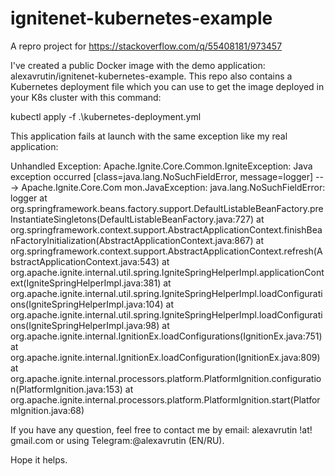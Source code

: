 # ignitenet-kubernetes-example
A repro project for https://stackoverflow.com/q/55408181/973457

I've created a public Docker image with the demo application: alexavrutin/ignitenet-kubernetes-example. This repo also contains a Kubernetes deployment file which you can use to get the image deployed in your K8s cluster with this command:

kubectl apply -f .\kubernetes-deployment.yml

This application fails at launch with the same exception like my real application: 

Unhandled Exception: Apache.Ignite.Core.Common.IgniteException: Java exception occurred [class=java.lang.NoSuchFieldError, message=logger] ---> Apache.Ignite.Core.Com
mon.JavaException: java.lang.NoSuchFieldError: logger
        at org.springframework.beans.factory.support.DefaultListableBeanFactory.preInstantiateSingletons(DefaultListableBeanFactory.java:727)
        at org.springframework.context.support.AbstractApplicationContext.finishBeanFactoryInitialization(AbstractApplicationContext.java:867)
        at org.springframework.context.support.AbstractApplicationContext.refresh(AbstractApplicationContext.java:543)
        at org.apache.ignite.internal.util.spring.IgniteSpringHelperImpl.applicationContext(IgniteSpringHelperImpl.java:381)
        at org.apache.ignite.internal.util.spring.IgniteSpringHelperImpl.loadConfigurations(IgniteSpringHelperImpl.java:104)
        at org.apache.ignite.internal.util.spring.IgniteSpringHelperImpl.loadConfigurations(IgniteSpringHelperImpl.java:98)
        at org.apache.ignite.internal.IgnitionEx.loadConfigurations(IgnitionEx.java:751)
        at org.apache.ignite.internal.IgnitionEx.loadConfiguration(IgnitionEx.java:809)
        at org.apache.ignite.internal.processors.platform.PlatformIgnition.configuration(PlatformIgnition.java:153)
        at org.apache.ignite.internal.processors.platform.PlatformIgnition.start(PlatformIgnition.java:68)
 
If you have any question, feel free to contact me by email: alexavrutin !at! gmail.com or using Telegram:@alexavrutin (EN/RU).

Hope it helps.         

